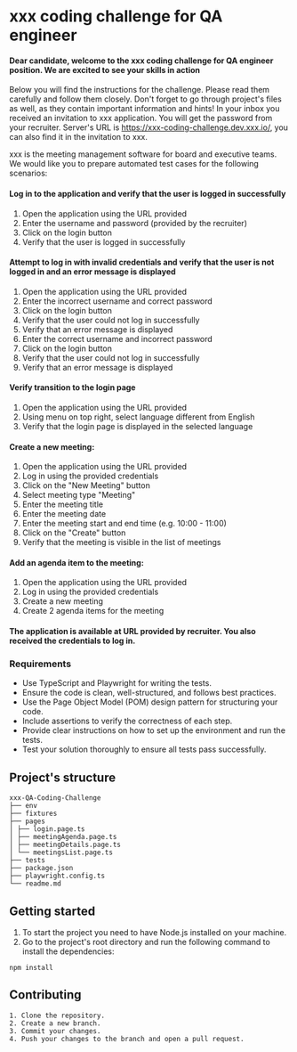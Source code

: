 # xxx coding challenge for QA engineer
#### Dear candidate, welcome to the xxx coding challenge for QA engineer position. We are excited to see your skills in action
Below you will find the instructions for the challenge. Please read them carefully and follow them closely.
Don't forget to go through project's files as well, as they contain important information and hints!
In your inbox you received an invitation to xxx application. You will get the password from your recruiter.
Server's URL is https://xxx-coding-challenge.dev.xxx.io/, you can also find it in the invitation to xxx.

xxx is the meeting management software for board and executive teams. We would like you to prepare automated test cases for the following scenarios:
#### Log in to the application and verify that the user is logged in successfully
1. Open the application using the URL provided
2. Enter the username and password (provided by the recruiter)
3. Click on the login button
4. Verify that the user is logged in successfully
#### Attempt to log in with invalid credentials and verify that the user is not logged in and an error message is displayed
1. Open the application using the URL provided
2. Enter the incorrect username and correct password
3. Click on the login button
4. Verify that the user could not log in successfully
5. Verify that an error message is displayed
6. Enter the correct username and incorrect password
7. Click on the login button
8. Verify that the user could not log in successfully
9. Verify that an error message is displayed
#### Verify transition to the login page
1. Open the application using the URL provided
2. Using menu on top right, select language different from English
3. Verify that the login page is displayed in the selected language
#### Create a new meeting:
1. Open the application using the URL provided
2. Log in using the provided credentials
3. Click on the "New Meeting" button
4. Select meeting type "Meeting"
5. Enter the meeting title
6. Enter the meeting date
7. Enter the meeting start and end time (e.g. 10:00 - 11:00)
8. Click on the "Create" button
9. Verify that the meeting is visible in the list of meetings
#### Add an agenda item to the meeting:
1. Open the application using the URL provided
2. Log in using the provided credentials
3. Create a new meeting
4. Create 2 agenda items for the meeting
#### The application is available at URL provided by recruiter. You also received the credentials to log in.

### Requirements
- Use TypeScript and Playwright for writing the tests.
- Ensure the code is clean, well-structured, and follows best practices.
- Use the Page Object Model (POM) design pattern for structuring your code.
- Include assertions to verify the correctness of each step.
- Provide clear instructions on how to set up the environment and run the tests.
- Test your solution thoroughly to ensure all tests pass successfully.



## Project's structure
```
xxx-QA-Coding-Challenge
├── env
├── fixtures
├── pages
│ ├── login.page.ts
│ ├── meetingAgenda.page.ts
│ ├── meetingDetails.page.ts
│ └── meetingsList.page.ts
├── tests
├── package.json
├── playwright.config.ts
└── readme.md
```

## Getting started
1. To start the project you need to have Node.js installed on your machine.
2. Go to the project's root directory and run the following command to install the dependencies:
```
npm install
```

## Contributing
```
1. Clone the repository.
2. Create a new branch.
3. Commit your changes.
4. Push your changes to the branch and open a pull request.
```
